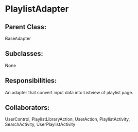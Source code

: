 # PlaylistAdapter

## Parent Class:
BaseAdapter

## Subclasses:
None

## Responsibilities:
An adapter that convert input data into Listview of playlist page.

## Collaborators:
UserControl, PlaylistLibraryAction, UserAction, PlaylistActivity, SearchActivity, UserPlaylistActivity
